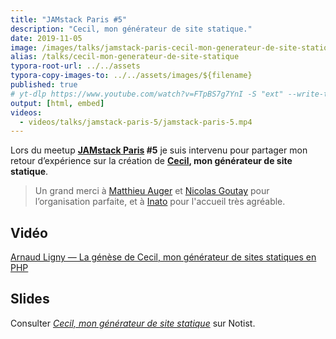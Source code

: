```yaml
---
title: "JAMstack Paris #5"
description: "Cecil, mon générateur de site statique."
date: 2019-11-05
image: /images/talks/jamstack-paris-cecil-mon-generateur-de-site-statique.png
alias: /talks/cecil-mon-generateur-de-site-statique
typora-root-url: ../../assets
typora-copy-images-to: ../../assets/images/${filename}
published: true
# yt-dlp https://www.youtube.com/watch?v=FTpBS7g7YnI -S "ext" --write-thumbnail --convert-thumbnails jpg
output: [html, embed]
videos:
  - videos/talks/jamstack-paris-5/jamstack-paris-5.mp4
---
```

Lors du meetup **[JAMstack Paris](https://jamstack.paris) #5** je suis intervenu pour partager mon retour d’expérience sur la création de **[Cecil](https://cecil.app), mon générateur de site statique**.

<!--break-->

> Un grand merci à [Matthieu Auger](https://twitter.com/matthieuauger) et [Nicolas Goutay](https://twitter.com/phacks) pour l’organisation parfaite, et à [Inato](https://twitter.com/inatohealth) pour l'accueil très agréable.

## Vidéo

[Arnaud Ligny — La génèse de Cecil, mon générateur de sites statiques en PHP](https://www.youtube.com/embed/FTpBS7g7YnI "La génèse de Cecil, mon générateur de sites statiques en PHP")

## Slides

<p data-notist="aligny/a0sRr4">Consulter <a href="https://noti.st/aligny/a0sRr4"><em>Cecil, mon générateur de site statique</em></a> sur Notist.</p>
